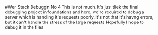 #Wen Stack Debuggin No 4
 This is not much. It's just tliek the final debugging project in foundations and here, we're required to debug a server which is handling it's requests poorly. It's not that it's havng errors, but it can't handle the stress of the large requests
Hopefully I hope to debug it in the files
